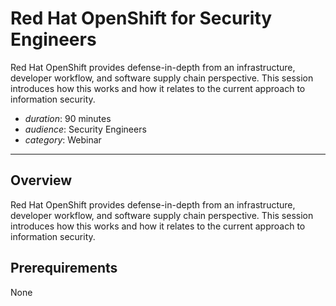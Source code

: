 # Red Hat OpenShift for Security Engineers

Red Hat OpenShift provides defense-in-depth from an infrastructure, developer workflow, and software supply chain perspective. This session introduces how this works and how it relates to the current approach to information security.

-   *duration*: 90 minutes
-   *audience*: Security Engineers
-   *category*: Webinar

---

## Overview

Red Hat OpenShift provides defense-in-depth from an infrastructure, developer workflow, and software supply chain perspective. This session introduces how this works and how it relates to the current approach to information security.

## Prerequirements

None
